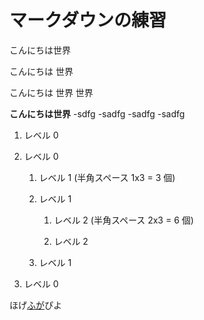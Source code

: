 # マークダウンの練習

こんにちは世界

こんにちは
世界

こんにちは
世界
世界

**こんにちは世界**
-sdfg
-sadfg
 -sadfg
 -sadfg

 
 1. レベル 0

1. レベル 0

   1. レベル 1 (半角スペース 1x3 = 3 個)

   1. レベル 1

      1. レベル 2 (半角スペース 2x3 = 6 個)

      1. レベル 2

   1. レベル 1

1. レベル 0


ほげ[ふが](https://github.com/)ぴよ